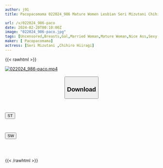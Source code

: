 ```yaml
---
author: j91
title: Pacopacomama 022024_986 Mature Women Lesbian Seri Mizutani Chihiro Hiiragi

url: /v/022024_986-paco
date: 2024-02-20T00:10:00Z
image: "022024_986-paco.jpg"
tags: [Uncensored,Breasts,Gal,Married Woman,Mature Woman,Nice Ass,Sexy Legs,Shaved,Slender ]
maker: [ Pacopacomama]
actress: [Seri Mizutani ,Chihiro Hiiragi]
---
```



{{< rawhtml >}}

<div class="video" data-videoid="eLQoeVDAgdIYMZw">
    <a href="javascript:;">
        <img src="/v/022024_986-paco/022024_986-paco.jpg" width="WIDTH" height="HEIGHT" alt="022024_986-paco.mp4" loading="lazy">
    </a>
</div>

<script type="text/javascript" src="https://j91.asia/asset/on-demand-st.js"></script>

<br>
  <link rel="stylesheet" href="https://j91.asia/asset/bs5.css">
  
  <center>
  <button class="btn btn-primary" type="button" data-bs-toggle="collapse" data-bs-target=".multi-collapse" aria-expanded="false" aria-controls="multiCollapseExample1 multiCollapseExample2"><h2>Download</h2></button></center>
</p>
<div class="row">
  <div class="col">
    <div class="collapse multi-collapse" id="multiCollapseExample1">
      <div class="card card-body">
	      	      <br>
<div class="buttons">  
<p><a href="https://streamtape.to/v/eLQoeVDAgdIYMZw" target="_blank"><button class="btn-hover color-3"><i class="fa fa-download"></i> ST</button></a></p></div>
    </div>
  </div>
</div>
  <div class="col">
    <div class="collapse multi-collapse" id="multiCollapseExample2">
      <div class="card card-body">
	      <br>
<div class="buttons">
<p><a href="https://cdnwish.com/df76n2e1ns5e" target="_blank"><button class="btn-hover color-2"><i class="fa fa-download"></i> SW</button></a></p></div>
<br><br>
      </div>
    </div>
  </div>
</div>

{{< /rawhtml >}}